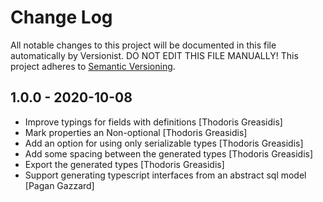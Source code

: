 # Change Log

All notable changes to this project will be documented in this file
automatically by Versionist. DO NOT EDIT THIS FILE MANUALLY!
This project adheres to [Semantic Versioning](http://semver.org/).

## 1.0.0 - 2020-10-08

* Improve typings for fields with definitions [Thodoris Greasidis]
* Mark properties an Non-optional [Thodoris Greasidis]
* Add an option for using only serializable types [Thodoris Greasidis]
* Add some spacing between the generated types [Thodoris Greasidis]
* Export the generated types [Thodoris Greasidis]
* Support generating typescript interfaces from an abstract sql model [Pagan Gazzard]
